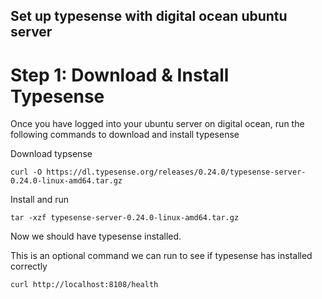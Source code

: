 ## Set up typesense with digital ocean ubuntu server

# Step 1: Download & Install Typesense

Once you have logged into your ubuntu server on digital ocean, run the following commands to download and install typesense

Download typsense
```shell
curl -O https://dl.typesense.org/releases/0.24.0/typesense-server-0.24.0-linux-amd64.tar.gz
```

Install and run
```shell
tar -xzf typesense-server-0.24.0-linux-amd64.tar.gz
```

Now we should have typesense installed.

This is an optional command we can run to see if typesense has installed correctly
```shell
curl http://localhost:8108/health
```